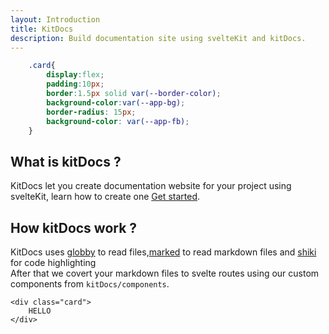 ```yaml
---
layout: Introduction
title: KitDocs
description: Build documentation site using svelteKit and kitDocs.
---
```

```css [CODE]
    .card{
        display:flex;
        padding:10px;
        border:1.5px solid var(--border-color);
        background-color:var(--app-bg);
        border-radius: 15px;
        background-color: var(--app-fb);
    }
```
## What is kitDocs ?
KitDocs let you create documentation website for your project using svelteKit, learn how to create one [Get started](/docs/quick-start).

## How kitDocs work ?
KitDocs uses [globby](https://www.npmjs.com/package/globby) to read files,[marked](https://www.npmjs.com/package/marked) to read markdown files and [shiki](https://www.npmjs.com/package/shiki) for code highlighting<br />
After that we covert your markdown files to svelte routes using our custom components from `kitDocs/components`.<br />

```svelte [ADD]
<div class="card">
    HELLO
</div>
```